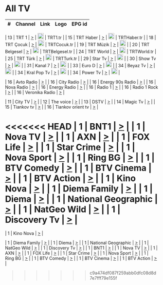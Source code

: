 <h1>All TV</h1>

| #   | Channel        | Link  | Logo | EPG id |
|:---:|:--------------:|:-----:|:----:|:------:|

| 13  | TRT 1            | [>](https://tv-trt1.medya.trt.com.tr/master.m3u8) | <img height="20" src="https://i.imgur.com/j786OLG.png"/> | TRT1.tr |
| 15  | TRT Haber        | [>](https://tv-trthaber.medya.trt.com.tr/master.m3u8) | <img height="20" src="https://i.imgur.com/OVfo8Ab.png"/> | TRTHaber.tr |
| 18  | TRT Çocuk        | [>](https://tv-trtcocuk.medya.trt.com.tr/master.m3u8) | <img height="20" src="https://i.imgur.com/QLFmD6d.png"/> | TRTCocuk.tr |
| 19  | TRT Müzik        | [>](https://tv-trtmuzik.medya.trt.com.tr/master.m3u8) | <img height="20" src="https://i.imgur.com/fIVFCEd.png"/> |
| 20  | TRT Belgesel     | [>](https://tv-trtbelgesel.medya.trt.com.tr/master.m3u8) | <img height="20" src="https://i.imgur.com/MGO87pe.png"/> | TRTBelgesel.tr |
| 24  | TRT World        | [>](https://tv-trtworld.medya.trt.com.tr/master.m3u8) | <img height="20" src="https://i.imgur.com/JEA2xpv.png"/> | TRTWorld.tr |
| 25  | TRT Türk         | [>](https://tv-trtturk.medya.trt.com.tr/master.m3u8) | <img height="20" src="https://i.imgur.com/OSTOQNw.png"/> | TRTTurk.tr |
| 29  | Star Tv   | [>](https://dogus-live.daioncdn.net/startv/startv_360p.m3u8) | <img height="20" src="https://i.imgur.com/IebUZx1.png"/> |
| 30  | Show Tv     | [>](https://ciner-live.daioncdn.net/showtv/showtv.m3u8) | <img height="20" src="https://i.imgur.com/IebUZx1.png"/> |
| 31  | Kanal 7     | [>](https://kanal7-live.daioncdn.net/kanal7/kanal7.m3u8) | <img height="20" src="https://i.imgur.com/IebUZx1.png"/> |
| 33  | Euro D    | [>](https://www.youtube.com/user/KanalD/live) | <img height="20" src="https://i.imgur.com/IebUZx1.png"/> |
| 34  | Beyaz Tv     | [>](https://beyaztv-live.daioncdn.net/beyaztv/beyaztv.m3u8) | <img height="20" src="https://i.imgur.com/IebUZx1.png"/> |
| 34  | Kral Pop Tv     | [>](https://www.youtube.com/watch?v=GuFTuKoXepw) | <img height="20" src="https://i.imgur.com/IebUZx1.png"/> |
| 34  | Power Tv     | [>](https://livetv.powerapp.com.tr/powerTV/powerhd.smil/chunklist.m3u8) | <img height="20" src="https://i.imgur.com/IebUZx1.png"/> |

| 16  | Avto Radio | [>](http://stream.metacast.eu/avtoradio.mp3.m3u) |
| 16  | City Radio | [>](http://stream.metacast.eu/city.aac.m3u) |
| 16  | Energy 90s Radio | [>](http://stream.metacast.eu/energy-90s.m3u) |
| 16  | Nova Radio | [>](http://stream.metacast.eu/nova.aac.m3u) |
| 16  | Energy Radio | [>](http://stream.metacast.eu/nrj.aac.m3u) |
| 16  | Radio 1 | [>](http://stream.metacast.eu/radio1.aac.m3u) |
| 16  | Radio 1 Rock | [>](http://stream.metacast.eu/radio1rock.aac.m3u) |
| 16  | Veronika Radio | [>](http://stream.metacast.eu/veronika.aac.m3u) |

| 11  | City TV | [>](https://tv.city.bg/play/tshls/citytv/index.m3u8) |
| 12  | The voice | [>](https://bss1.neterra.tv/thevoice/thevoice.m3u8) |
| 13  | DSTV | [>](http://46.249.95.140:8081/hls/data.m3u8) |
| 14  | Magic Tv | [>](https://bss1.neterra.tv/magictv/magictv.m3u8) |
| 15  | Tiankov tv | [>](https://streamer103.neterra.tv/tiankov-folk/live.m3u8) |
| 16  | Tiankov orient tv | [>](https://streamer103.neterra.tv/tiankov-orient/live.m3u8) |

<<<<<<< HEAD
| 1 | BNT1 | [>](https://ymkaya.xyz:44959/tv/bnt1/playlist.m3u8?wmsAuthSign=c2VydmVyX3RpbWU9Ni8xMC8yMDI1IDE6MDc6NTAgUE0maGFzaF92YWx1ZT04dDRYendnbXdSNmMyQXZ4bmNESzZBPT0mdmFsaWRtaW51dGVzPTYw) |
| 1 | Nova TV | [>](https://ymkaya.xyz:44959/tv/novatv/playlist.m3u8?wmsAuthSign=c2VydmVyX3RpbWU9Ni8xMC8yMDI1IDE6MDg6MDAgUE0maGFzaF92YWx1ZT0wMjJEeXZiRkFBMG5NTm1Lc3AvRnpnPT0mdmFsaWRtaW51dGVzPTYw) |
| 1 | AXN | [>](https://ymkaya.xyz:44959/tv/axn/playlist.m3u8?wmsAuthSign=c2VydmVyX3RpbWU9Ni8xMC8yMDI1IDE6MDg6MTAgUE0maGFzaF92YWx1ZT1xR292eXdtb2JvNW1sSXIwZ0JjWkR3PT0mdmFsaWRtaW51dGVzPTYw) |
| 1 | FOX Life | [>](https://ymkaya.xyz:44959/tv/foxlife/playlist.m3u8?wmsAuthSign=c2VydmVyX3RpbWU9Ni8xMC8yMDI1IDE6MDg6MTkgUE0maGFzaF92YWx1ZT1jMnJVMHUxOWl5YUVicVhSTThYakRRPT0mdmFsaWRtaW51dGVzPTYw) |
| 1 | Star Crime | [>](https://ymkaya.xyz:44959/tv/foxcrime/playlist.m3u8?wmsAuthSign=c2VydmVyX3RpbWU9Ni8xMC8yMDI1IDE6MDg6MjkgUE0maGFzaF92YWx1ZT1pQ1dNcHcrMjgweTk5L2JGQ3JKdmNBPT0mdmFsaWRtaW51dGVzPTYw) |
| 1 | Nova Sport | [>](https://ymkaya.xyz:44959/tv/novasport/playlist.m3u8?wmsAuthSign=c2VydmVyX3RpbWU9Ni8xMC8yMDI1IDE6MDg6MzkgUE0maGFzaF92YWx1ZT1TZCtCV1NrN2llaUVUeXJuRW9vUDFRPT0mdmFsaWRtaW51dGVzPTYw) |
| 1 | Ring BG | [>](https://ymkaya.xyz:44959/tv/ringbg/playlist.m3u8?wmsAuthSign=c2VydmVyX3RpbWU9Ni8xMC8yMDI1IDE6MDg6NDkgUE0maGFzaF92YWx1ZT1pYVh6TTd5YkIvTUFJNTdXWUZMeFRBPT0mdmFsaWRtaW51dGVzPTYw) |
| 1 | BTV Comedy | [>](https://ymkaya.xyz:44959/tv/btvcomedy/playlist.m3u8?wmsAuthSign=c2VydmVyX3RpbWU9Ni8xMC8yMDI1IDE6MDg6NTggUE0maGFzaF92YWx1ZT1HblZFOTVVZWYvSVpuVlBIeXQwT0dRPT0mdmFsaWRtaW51dGVzPTYw) |
| 1 | BTV Cinema | [>](https://ymkaya.xyz:44959/tv/btvcinema/playlist.m3u8?wmsAuthSign=c2VydmVyX3RpbWU9Ni8xMC8yMDI1IDE6MDk6MDggUE0maGFzaF92YWx1ZT03bVhIRytBTHEwOUg3VzBKOWo4ZTNRPT0mdmFsaWRtaW51dGVzPTYw) |
| 1 | BTV Action | [>](https://ymkaya.xyz:44959/tv/btvaction/playlist.m3u8?wmsAuthSign=c2VydmVyX3RpbWU9Ni8xMC8yMDI1IDE6MDk6MTcgUE0maGFzaF92YWx1ZT14cXQ1TUY3aW5PS215b0w4bEN1UVVRPT0mdmFsaWRtaW51dGVzPTYw) |
| 1 | Kino Nova | [>](https://ymkaya.xyz:44959/tv/kinonova/playlist.m3u8?wmsAuthSign=c2VydmVyX3RpbWU9Ni8xMC8yMDI1IDE6MDk6MjYgUE0maGFzaF92YWx1ZT15bjNjcThoeE01U2p5eVkrK2NqeFlRPT0mdmFsaWRtaW51dGVzPTYw) |
| 1 | Diema Family | [>](https://ymkaya.xyz:44959/tv/diemafamily/playlist.m3u8?wmsAuthSign=c2VydmVyX3RpbWU9Ni8xMC8yMDI1IDE6MDk6MzYgUE0maGFzaF92YWx1ZT0zSk1JWnhKNU1iQnhTZzdscWlxVGJRPT0mdmFsaWRtaW51dGVzPTYw) |
| 1 | Diema | [>](https://ymkaya.xyz:44959/tv/diema/playlist.m3u8?wmsAuthSign=c2VydmVyX3RpbWU9Ni8xMC8yMDI1IDE6MDk6NDUgUE0maGFzaF92YWx1ZT1jUFM5aVZRaWZidE9JVktMUEdRc0VnPT0mdmFsaWRtaW51dGVzPTYw) |
| 1 | National Geographic | [>](https://ymkaya.xyz:44959/tv/natgeo/playlist.m3u8?wmsAuthSign=c2VydmVyX3RpbWU9Ni8xMC8yMDI1IDE6MDk6NTUgUE0maGFzaF92YWx1ZT1Ib1A0YStmb05hMGtaUUdQeS96ZlFnPT0mdmFsaWRtaW51dGVzPTYw) |
| 1 | NatGeo Wild | [>](https://ymkaya.xyz:44959/tv/natgeowild/playlist.m3u8?wmsAuthSign=c2VydmVyX3RpbWU9Ni8xMC8yMDI1IDE6MTA6MDQgUE0maGFzaF92YWx1ZT1tcmVYc3MwSi9jN08rTWlpalF0L0JnPT0mdmFsaWRtaW51dGVzPTYw) |
| 1 | Discovery Tv | [>](https://ymkaya.xyz:44959/tv/discovery/playlist.m3u8?wmsAuthSign=c2VydmVyX3RpbWU9Ni8xMC8yMDI1IDE6MTA6MTQgUE0maGFzaF92YWx1ZT1tWnZ4Ri8yc0hEa2lCNFF3YzlwNjVRPT0mdmFsaWRtaW51dGVzPTYw) |
=======


| 1 | Kino Nova | [>](https://ymkaya.xyz:11336/tv/kinonova/playlist.m3u8?wmsAuthSign=c2VydmVyX3RpbWU9MS8yLzIwMjUgNDo0MDoyMCBBTSZoYXNoX3ZhbHVlPWlFS1FrWEtMMVRFM3l5YklUWUJQUHc9PSZ2YWxpZG1pbnV0ZXM9NjA=) |

| 1 | Diema Family | [>](https://ymkaya.xyz:11336/tv/diemafamily/playlist.m3u8?wmsAuthSign=c2VydmVyX3RpbWU9MS8yLzIwMjUgNDo0MDozMCBBTSZoYXNoX3ZhbHVlPUVUaTVKTldvZTF5WVVCM0YwL21kaXc9PSZ2YWxpZG1pbnV0ZXM9NjA=) |
| 1 | Diema | [>](https://ymkaya.xyz:11336/tv/diema/playlist.m3u8?wmsAuthSign=c2VydmVyX3RpbWU9MS8yLzIwMjUgNDo0MDo0MCBBTSZoYXNoX3ZhbHVlPVlYMWVJT2NuUjNpUTBsaytEUFFOS2c9PSZ2YWxpZG1pbnV0ZXM9NjA=) |
| 1 | National Geographic | [>](https://ymkaya.xyz:11336/tv/natgeo/playlist.m3u8?wmsAuthSign=c2VydmVyX3RpbWU9MS8yLzIwMjUgNDo0MTo0MSBBTSZoYXNoX3ZhbHVlPTJQTlVmcG5nYWx0M013eUhGRGxnd0E9PSZ2YWxpZG1pbnV0ZXM9NjA=) |
| 1 | NatGeo Wild | [>](https://ymkaya.xyz:11336/tv/natgeowild/playlist.m3u8?wmsAuthSign=c2VydmVyX3RpbWU9MS8yLzIwMjUgNDo0MTo1MSBBTSZoYXNoX3ZhbHVlPVl1OXZaTTliN0hGWEN3eDBYd1duNkE9PSZ2YWxpZG1pbnV0ZXM9NjA=) |
| 1 | Discovery Tv | [>](https://ymkaya.xyz:11336/tv/discovery/playlist.m3u8?wmsAuthSign=c2VydmVyX3RpbWU9MS8yLzIwMjUgNDo0MjowMSBBTSZoYXNoX3ZhbHVlPWtBQmdLNlY2RmQwWElzMVYzSDJyVkE9PSZ2YWxpZG1pbnV0ZXM9NjA=) |
| 1 | BNT1 | [>](https://ymkaya.xyz:11336/tv/bnt1/playlist.m3u8?wmsAuthSign=c2VydmVyX3RpbWU9MS8yLzIwMjUgNDozODozOCBBTSZoYXNoX3ZhbHVlPVVrMVlRQXpJWlhYeUh6ZFVpSC9NMUE9PSZ2YWxpZG1pbnV0ZXM9NjA=) |
| 1 | Nova TV | [>](https://ymkaya.xyz:11336/tv/novatv/playlist.m3u8?wmsAuthSign=c2VydmVyX3RpbWU9MS8yLzIwMjUgNDozODo0OCBBTSZoYXNoX3ZhbHVlPUVxQjh1a0ZzYkVGZU8zZDFGTzdreVE9PSZ2YWxpZG1pbnV0ZXM9NjA=) |
| 1 | AXN | [>](https://ymkaya.xyz:11336/tv/axn/playlist.m3u8?wmsAuthSign=c2VydmVyX3RpbWU9MS8yLzIwMjUgNDozODo1OCBBTSZoYXNoX3ZhbHVlPUpkWStGY1hkNXhaOVpPZ0thQ0FZL3c9PSZ2YWxpZG1pbnV0ZXM9NjA=) |
| 1 | FOX Life | [>](https://ymkaya.xyz:11336/tv/foxlife/playlist.m3u8?wmsAuthSign=c2VydmVyX3RpbWU9MS8yLzIwMjUgNDozOToxMCBBTSZoYXNoX3ZhbHVlPWt1ZDc1T3AzYlZDTjJnSy9TU0xJZlE9PSZ2YWxpZG1pbnV0ZXM9NjA=) |
| 1 | Star Crime | [>](https://ymkaya.xyz:11336/tv/foxcrime/playlist.m3u8?wmsAuthSign=c2VydmVyX3RpbWU9MS8yLzIwMjUgNDozOToyMCBBTSZoYXNoX3ZhbHVlPXIwVU45Nm9FR1l2enNkTG9TanBxbmc9PSZ2YWxpZG1pbnV0ZXM9NjA=) |
| 1 | Nova Sport | [>](https://ymkaya.xyz:11336/tv/novasport/playlist.m3u8?wmsAuthSign=c2VydmVyX3RpbWU9MS8yLzIwMjUgNDozOTozMCBBTSZoYXNoX3ZhbHVlPXlSZ0UxazVaM0xhSmc0NmR4T0c1T2c9PSZ2YWxpZG1pbnV0ZXM9NjA=) |
| 1 | Ring BG | [>](https://ymkaya.xyz:11336/tv/ringbg/playlist.m3u8?wmsAuthSign=c2VydmVyX3RpbWU9MS8yLzIwMjUgNDozOTo0MCBBTSZoYXNoX3ZhbHVlPTR4aUlFNHVUYWN4enY1WkVuOFZma2c9PSZ2YWxpZG1pbnV0ZXM9NjA=) |
| 1 | BTV Comedy | [>](https://ymkaya.xyz:11336/tv/btvcomedy/playlist.m3u8?wmsAuthSign=c2VydmVyX3RpbWU9MS8yLzIwMjUgNDozOTo1MCBBTSZoYXNoX3ZhbHVlPUtrMTJ2RHNTTUU1RFp1ZkVOdXFSK3c9PSZ2YWxpZG1pbnV0ZXM9NjA=) |
| 1 | BTV Cinema | [>](https://ymkaya.xyz:11336/tv/btvcinema/playlist.m3u8?wmsAuthSign=c2VydmVyX3RpbWU9MS8yLzIwMjUgNDozOTo1OSBBTSZoYXNoX3ZhbHVlPTZWcU9FZW56cG1NM1lrYy8xNE5NeHc9PSZ2YWxpZG1pbnV0ZXM9NjA=) |
| 1 | BTV Action | [>](https://ymkaya.xyz:11336/tv/btvaction/playlist.m3u8?wmsAuthSign=c2VydmVyX3RpbWU9MS8yLzIwMjUgNDo0MDoxMCBBTSZoYXNoX3ZhbHVlPUlDd0ErRkZVWThyMVZwR3c2REdGZ3c9PSZ2YWxpZG1pbnV0ZXM9NjA=) |
>>>>>>> c9a474df087f259abb0dfc08d8d7e7fff79e155f
